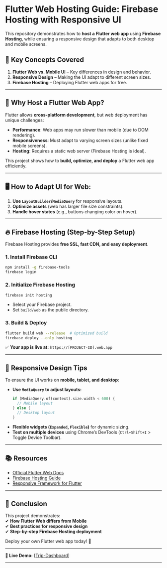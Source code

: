 # **Flutter Web Hosting Guide: Firebase Hosting with Responsive UI**  

This repository demonstrates how to **host a Flutter web app** using **Firebase Hosting**, while ensuring a responsive design that adapts to both desktop and mobile screens.  

## **📌 Key Concepts Covered**  
1. **Flutter Web vs. Mobile UI** – Key differences in design and behavior.  
2. **Responsive Design** – Making the UI adapt to different screen sizes.  
3. **Firebase Hosting** – Deploying Flutter web apps for free.  

---

## **🚀 Why Host a Flutter Web App?**  
Flutter allows **cross-platform development**, but web deployment has unique challenges:  
- **Performance**: Web apps may run slower than mobile (due to DOM rendering).  
- **Responsiveness**: Must adapt to varying screen sizes (unlike fixed mobile screens).  
- **Hosting**: Requires a static web server (Firebase Hosting is ideal).  

This project shows how to **build, optimize, and deploy** a Flutter web app efficiently.  

---

## 🖥️ **How to Adapt UI for Web:**  
1. **Use `LayoutBuilder`/`MediaQuery`** for responsive layouts.  
2. **Optimize assets** (web has larger file size constraints).  
3. **Handle hover states** (e.g., buttons changing color on hover).  

---

## **🔥 Firebase Hosting (Step-by-Step Setup)**  
Firebase Hosting provides **free SSL, fast CDN, and easy deployment**.  

### **1. Install Firebase CLI**  
```bash
npm install -g firebase-tools
firebase login
```

### **2. Initialize Firebase Hosting**  
```bash
firebase init hosting
```
- Select your Firebase project.  
- Set `build/web` as the public directory.  

### **3. Build & Deploy**  
```bash
flutter build web --release  # Optimized build
firebase deploy --only hosting
```
✅ **Your app is live at:** `https://[PROJECT-ID].web.app`  

---

## **📱 Responsive Design Tips**  
To ensure the UI works on **mobile, tablet, and desktop**:  
- **Use `MediaQuery` to adjust layouts:**  
  ```dart
  if (MediaQuery.of(context).size.width < 600) {
    // Mobile layout
  } else {
    // Desktop layout
  }
  ```
- **Flexible widgets (`Expanded`, `Flexible`)** for dynamic sizing.  
- **Test on multiple devices** using Chrome’s DevTools (`Ctrl+Shift+I` > Toggle Device Toolbar).  

---

## **📚 Resources**  
- [Official Flutter Web Docs](https://flutter.dev/web)  
- [Firebase Hosting Guide](https://firebase.google.com/docs/hosting)  
- [Responsive Framework for Flutter](https://pub.dev/packages/responsive_framework)  

---

## **🎯 Conclusion**  
This project demonstrates:  
✔ **How Flutter Web differs from Mobile**  
✔ **Best practices for responsive design**  
✔ **Step-by-step Firebase Hosting deployment**  

Deploy your own Flutter web app today! 🚀  

---
**🔗 Live Demo:** [[Trip-Dashboard](https://trip-dashboard-613ec.web.app/)]

---
